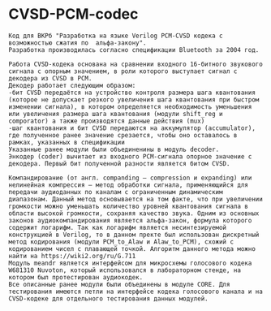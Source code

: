 # CVSD-PCM-codec
    Код для ВКРб "Разработка на языке Verilog PCM-CVSD кодека с возможностью сжатия по  альфа-закону". 
    Разработка производилась согласно спецификации Bluetooth за 2004 год.
    
    Работа CVSD-кодека основана на сравнении входного 16-битного звукового сигнала с опорным значением, в роли которого выступает сигнал с декодера из CVSD в PCM.
    Декодер работает следующим образом: 
    -бит CVSD передаётся на устройство контроля размера шага квантования (которое не допускает резкого увеличения шага квантования при быстром изменении сигнала), в котором определяется необходимость уменьшения или увеличения размера шага квантования (модули shift_reg и comporator) а также производятся данные действия (mux)
    -шаг квантования и бит CVSD передаются на аккумулятор (accumulator), где полученное ранее значение срезается, чтобы оно оставалось в рамках, указанных в спецификации
    Указанные ранее модули были объединенины в модуль decoder.
    Энкодер (coder) вычитает из входного PCM-сигнала опорное значение с декодера. Первый бит полученной разности является битом CVSD.
    
    Компандирование (от англ. companding — compression и expanding) или нелинейная компрессия – метод обработки сигнала, применяющийся для передачи аудиоданных по каналам с ограниченным динамическим диапазонам. Данный метод основывается на том факте, что при увеличении громкости можно уменьшать количество уровней квантования сигнала в области высокой громкости, сохраняя качество звука. Одним из основных законов аудиокомпандирования является альфа-закон, формула которого содержит логарифм. Так как логарифм является несинтезируемой конструкцией в Verilog, то в данном пректе был использован дискретный метод кодирования (модули PCM_to_Alaw и Alaw_to_PCM), схожий с кодированием чисел с плавающей точкой. Алгоритм данного метода можно найти на https://wiki2.org/ru/G.711
    Модуль meandr является интерфейсом для микросхемы голосового кодека W681310 Nuvoton, который использовался в лабораторном стенде, на котором был протестирован аудиокодек.
    Все описанные ранее модули были объединены в модуле CORE. Для тестирования имеются петли на интерфейсе кодека голосового канала и на CVSD-кодеке для отдельного тестирования данных модулей.
